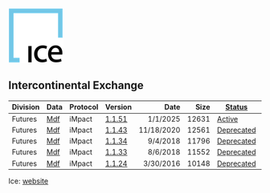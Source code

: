 [![Ice](https://github.com/Open-Markets-Initiative/Directory/blob/main/Organizations/Ice/Images/Logo.png)](https://www.theice.com)


## Intercontinental Exchange

| Division | Data | Protocol | Version | Date | Size | [Status][Omi.Glossary.Status] | [Testing][Omi.Glossary.Testing] | Specification |
| --- | --- | --- | --- | ---: | ---: | --- | --- | --- |
| Futures | [Mdf][Ice.Futures.Mdf.iMpact.v1.1.51.Dissector] | iMpact | [1.1.51][Ice.Futures.Mdf.iMpact.v1.1.51.Dissector] | 1/1/2025 | 12631 | [Active][Omi.Glossary.Status.Active] | [Untested][Omi.Glossary.Testing.Untested] | [pdf][Ice.Futures.Mdf.iMpact.v1.1.51.Pdf] |
| Futures | [Mdf][Ice.Futures.Mdf.iMpact.v1.1.43.Dissector] | iMpact | [1.1.43][Ice.Futures.Mdf.iMpact.v1.1.43.Dissector] | 11/18/2020 | 12561 | [Deprecated][Omi.Glossary.Status.Deprecated] | [Untested][Omi.Glossary.Testing.Untested] | [pdf][Ice.Futures.Mdf.iMpact.v1.1.43.Pdf] |
| Futures | [Mdf][Ice.Futures.Mdf.iMpact.v1.1.34.Dissector] | iMpact | [1.1.34][Ice.Futures.Mdf.iMpact.v1.1.34.Dissector] | 9/4/2018 | 11796 | [Deprecated][Omi.Glossary.Status.Deprecated] | [Verified][Omi.Glossary.Testing.Verified] | [pdf][Ice.Futures.Mdf.iMpact.v1.1.34.Pdf] |
| Futures | [Mdf][Ice.Futures.Mdf.iMpact.v1.1.33.Dissector] | iMpact | [1.1.33][Ice.Futures.Mdf.iMpact.v1.1.33.Dissector] | 8/6/2018 | 11552 | [Deprecated][Omi.Glossary.Status.Deprecated] | [Verified][Omi.Glossary.Testing.Verified] | [pdf][Ice.Futures.Mdf.iMpact.v1.1.33.Pdf] |
| Futures | [Mdf][Ice.Futures.Mdf.iMpact.v1.1.24.Dissector] | iMpact | [1.1.24][Ice.Futures.Mdf.iMpact.v1.1.24.Dissector] | 3/30/2016 | 10148 | [Deprecated][Omi.Glossary.Status.Deprecated] | [Verified][Omi.Glossary.Testing.Verified] | [pdf][Ice.Futures.Mdf.iMpact.v1.1.24.Pdf] |


Ice: [website](https://www.theice.com "Go to Intercontinental Exchange")


[Omi.Glossary.Status]: https://github.com/Open-Markets-Initiative/Directory/blob/main/Glossary/Status.md "Protocol Deployment Status"
[Omi.Glossary.Status.Active]: https://github.com/Open-Markets-Initiative/Directory/blob/main/Glossary/Status.md "Deployment Status: Protocol is in active production"
[Omi.Glossary.Status.Deprecated]: https://github.com/Open-Markets-Initiative/Directory/blob/main/Glossary/Status.md "Deployment Status: Protocol is no longer in active use"
[Omi.Glossary.Status.Future]: https://github.com/Open-Markets-Initiative/Directory/blob/main/Glossary/Status.md "Deployment Status: Protocol is not yet deployed to an active production environment"
[Omi.Glossary.Status.Unknown]: https://github.com/Open-Markets-Initiative/Directory/blob/main/Glossary/Status.md "Deployment Status: Protocol deployment status is unknown"
[Omi.Glossary.Status.Header]: https://github.com/Open-Markets-Initiative/Directory/blob/main/Glossary/Status.md "Deployment Status: Header only protocol provided for debugging"
[Omi.Glossary.Testing]: https://github.com/Open-Markets-Initiative/Directory/blob/main/Glossary/Testing.md "Protocol Testing Status"
[Omi.Glossary.Testing.Verified]: https://github.com/Open-Markets-Initiative/Directory/blob/main/Glossary/Testing.md "Testing Status: Protocol has been tested on live data"
[Omi.Glossary.Testing.Incomplete]: https://github.com/Open-Markets-Initiative/Directory/blob/main/Glossary/Testing.md "Testing Status: Protocol has been tested on live data but contains known issues"
[Omi.Glossary.Testing.Beta]: https://github.com/Open-Markets-Initiative/Directory/blob/main/Glossary/Testing.md "Testing Status: Protocol has not been tested and structure is speculative"
[Omi.Glossary.Testing.Untested]: https://github.com/Open-Markets-Initiative/Directory/blob/main/Glossary/Testing.md "Testing Status: Protocol has not been tested on live data"

[Ice.Futures.Mdf.iMpact.v1.1.24.Dissector]: https://github.com/Open-Markets-Initiative/wireshark-lua/blob/main/Ice/Ice_Futures_Mdf_iMpact_v1_1_24_Dissector.lua "Ice Futures Mdf iMpact v1.1.24 Wireshark Dissector"
[Ice.Futures.Mdf.iMpact.v1.1.24.Pdf]: https://github.com/Open-Markets-Initiative/Directory/blob/main/Organizations/Ice/Specifications/ "Intercontinental Exchange 1.1.24 Pdf"
[Ice.Futures.Mdf.iMpact.v1.1.33.Dissector]: https://github.com/Open-Markets-Initiative/wireshark-lua/blob/main/Ice/Ice_Futures_Mdf_iMpact_v1_1_33_Dissector.lua "Ice Futures Mdf iMpact v1.1.33 Wireshark Dissector"
[Ice.Futures.Mdf.iMpact.v1.1.33.Pdf]: https://github.com/Open-Markets-Initiative/Directory/blob/main/Organizations/Ice/Specifications/ "Intercontinental Exchange 1.1.33 Pdf"
[Ice.Futures.Mdf.iMpact.v1.1.34.Dissector]: https://github.com/Open-Markets-Initiative/wireshark-lua/blob/main/Ice/Ice_Futures_Mdf_iMpact_v1_1_34_Dissector.lua "Ice Futures Mdf iMpact v1.1.34 Wireshark Dissector"
[Ice.Futures.Mdf.iMpact.v1.1.34.Pdf]: https://github.com/Open-Markets-Initiative/Directory/blob/main/Organizations/Ice/Specifications/ "Intercontinental Exchange 1.1.34 Pdf"
[Ice.Futures.Mdf.iMpact.v1.1.43.Dissector]: https://github.com/Open-Markets-Initiative/wireshark-lua/blob/main/Ice/Ice_Futures_Mdf_iMpact_v1_1_43_Dissector.lua "Ice Futures Mdf iMpact v1.1.43 Wireshark Dissector"
[Ice.Futures.Mdf.iMpact.v1.1.43.Pdf]: https://github.com/Open-Markets-Initiative/Directory/blob/main/Organizations/Ice/Specifications/ "Intercontinental Exchange 1.1.43 Pdf"
[Ice.Futures.Mdf.iMpact.v1.1.51.Dissector]: https://github.com/Open-Markets-Initiative/wireshark-lua/blob/main/Ice/Ice_Futures_Mdf_iMpact_v1_1_51_Dissector.lua "Ice Futures Mdf iMpact v1.1.51 Wireshark Dissector"
[Ice.Futures.Mdf.iMpact.v1.1.51.Pdf]: https://github.com/Open-Markets-Initiative/Directory/blob/main/Organizations/Ice/Specifications/ "Intercontinental Exchange 1.1.51 Pdf"
